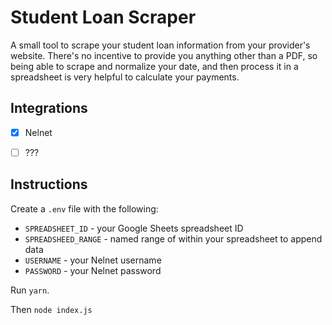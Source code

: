 # Student Loan Scraper

A small tool to scrape your student loan information from your provider's website. 
There's no incentive to provide you anything other than a PDF, so being able to scrape and normalize your date, 
  and then process it in a spreadsheet is very helpful to calculate your payments.

## Integrations

- [x] Nelnet
- [ ] ??? 


## Instructions

Create a `.env` file with the following:

* `SPREADSHEET_ID` - your Google Sheets spreadsheet ID 
* `SPREADSHEED_RANGE` - named range of within your spreadsheet to append data
* `USERNAME` - your Nelnet username
* `PASSWORD` - your Nelnet password

Run `yarn`.

Then `node index.js`
